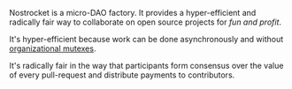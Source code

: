 Nostrocket is a micro-DAO factory. It provides a hyper-efficient and radically fair way to collaborate on open source projects for *fun and profit*.

It's hyper-efficient because work can be done asynchronously and without [organizational mutexes](/mutexes.html).

It's radically fair in the way that participants form consensus over the value of every pull-request and distribute payments to contributors.